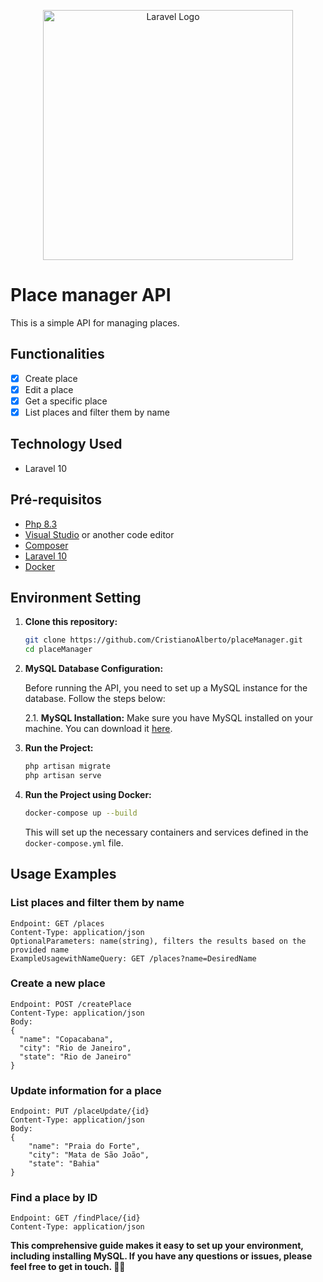 <p align="center"><a href="https://laravel.com" target="_blank"><img src="https://raw.githubusercontent.com/laravel/art/master/logo-lockup/5%20SVG/2%20CMYK/1%20Full%20Color/laravel-logolockup-cmyk-red.svg" width="400" alt="Laravel Logo"></a></p>

# Place manager API

This is a simple API for managing places.

## Functionalities

- [x] Create place
- [x] Edit a place
- [x] Get a specific place
- [x] List places and filter them by name

## Technology Used

- Laravel 10

## Pré-requisitos

- [Php 8.3](https://windows.php.net/download#php-8.3)
- [Visual Studio](https://visualstudio.microsoft.com/) or another code editor
- [Composer](https://getcomposer.org/download/)
- [Laravel 10](https://laravel.com/docs/10.x/installation)
- [Docker](https://www.docker.com/get-started/)

## Environment Setting

1. **Clone this repository:**

    ```bash
    git clone https://github.com/CristianoAlberto/placeManager.git
    cd placeManager
    ```

2. **MySQL Database Configuration:**

   Before running the API, you need to set up a MySQL instance for the database. Follow the steps below:

   2.1. **MySQL Installation:**
      Make sure you have MySQL installed on your machine. You can download it [here](https://dev.mysql.com/downloads/mysql/).

3. **Run the Project:**

    ```bash
    php artisan migrate
    php artisan serve
    ```
    
4. **Run the Project using Docker:**

    ```bash
    docker-compose up --build
    ```
    This will set up the necessary containers and services defined in the `docker-compose.yml` file.

## Usage Examples

### List places and filter them by name
```http
Endpoint: GET /places
Content-Type: application/json
OptionalParameters: name(string), filters the results based on the provided name
ExampleUsagewithNameQuery: GET /places?name=DesiredName
```

### Create a new place
```http
Endpoint: POST /createPlace
Content-Type: application/json
Body:
{
  "name": "Copacabana",
  "city": "Rio de Janeiro",
  "state": "Rio de Janeiro"
}
```
### Update information for a place
```http
Endpoint: PUT /placeUpdate/{id}
Content-Type: application/json
Body:
{  
    "name": "Praia do Forte",
    "city": "Mata de São João",
    "state": "Bahia"
}
```
### Find a place by ID
```http
Endpoint: GET /findPlace/{id}
Content-Type: application/json
```

**This comprehensive guide makes it easy to set up your environment, including installing MySQL. If you have any questions or issues, please feel free to get in touch. 🚀✨**
